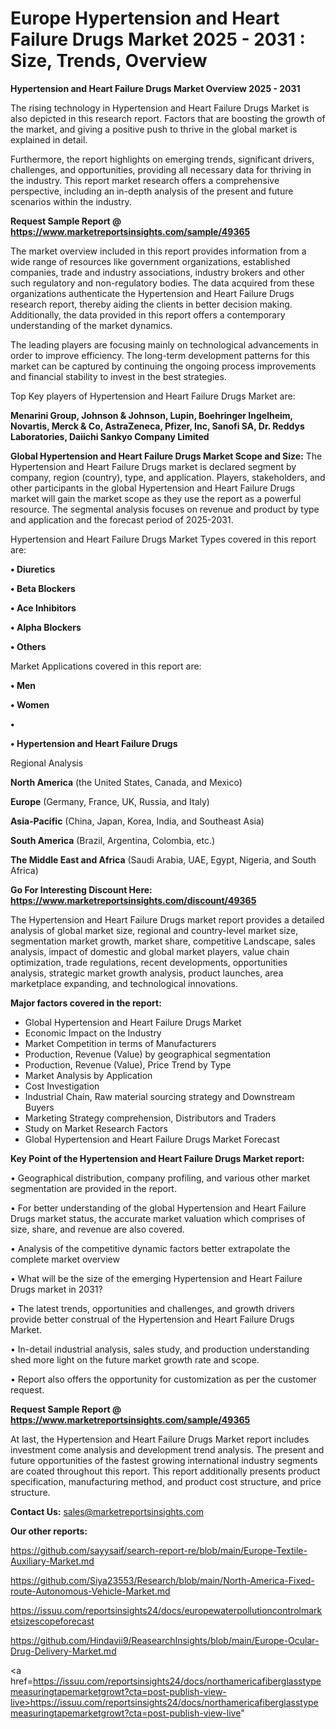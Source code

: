 # Europe Hypertension and Heart Failure Drugs Market 2025 - 2031 : Size, Trends, Overview

<Strong> Hypertension and Heart Failure Drugs Market Overview 2025 - 2031</strong>

The rising technology in Hypertension and Heart Failure Drugs Market is also depicted in this research report. Factors that are boosting the growth of the market, and giving a positive push to thrive in the global market is explained in detail.

Furthermore, the report highlights on emerging trends, significant drivers, challenges, and opportunities, providing all necessary data for thriving in the industry. This report market research offers a comprehensive perspective, including an in-depth analysis of the present and future scenarios within the industry.

<strong>Request Sample Report @ <a href=https://www.marketreportsinsights.com/sample/49365>https://www.marketreportsinsights.com/sample/49365</a></strong>

The market overview included in this report provides information from a wide range of resources like government organizations, established companies, trade and industry associations, industry brokers and other such regulatory and non-regulatory bodies. The data acquired from these organizations authenticate the Hypertension and Heart Failure Drugs research report, thereby aiding the clients in better decision making. Additionally, the data provided in this report offers a contemporary understanding of the market dynamics.

The leading players are focusing mainly on technological advancements in order to improve efficiency. The long-term development patterns for this market can be captured by continuing the ongoing process improvements and financial stability to invest in the best strategies.

Top Key players of Hypertension and Heart Failure Drugs Market are:

<strong>Menarini Group, Johnson & Johnson, Lupin, Boehringer Ingelheim, Novartis, Merck & Co, AstraZeneca, Pfizer, Inc, Sanofi SA, Dr. Reddys Laboratories, Daiichi Sankyo Company Limited</strong>

<strong><b>Global Hypertension and Heart Failure Drugs Market Scope and Size:</b></strong>
The Hypertension and Heart Failure Drugs market is declared segment by company, region (country), type, and application. Players, stakeholders, and other participants in the global Hypertension and Heart Failure Drugs market will gain the market scope as they use the report as a powerful resource. The segmental analysis focuses on revenue and product by type and application and the forecast period of 2025-2031.

Hypertension and Heart Failure Drugs Market Types covered in this report are:

<strong>•  Diuretics

•  Beta Blockers

•  Ace Inhibitors

•  Alpha Blockers

•  Others</strong>

Market Applications covered in this report are:

<strong>•  Men

•  Women

•  

•  Hypertension and Heart Failure Drugs</strong> 

Regional Analysis

<strong>North America</strong> (the United States, Canada, and Mexico)

<strong>Europe</strong> (Germany, France, UK, Russia, and Italy)

<strong>Asia-Pacific</strong> (China, Japan, Korea, India, and Southeast Asia)

<strong>South America</strong> (Brazil, Argentina, Colombia, etc.)

<strong>The Middle East and Africa</strong> (Saudi Arabia, UAE, Egypt, Nigeria, and South Africa)

<strong>Go For Interesting Discount Here: <a href=https://www.marketreportsinsights.com/discount/49365>https://www.marketreportsinsights.com/discount/49365</a></strong>

The Hypertension and Heart Failure Drugs market report provides a detailed analysis of global market size, regional and country-level market size, segmentation market growth, market share, competitive Landscape, sales analysis, impact of domestic and global market players, value chain optimization, trade regulations, recent developments, opportunities analysis, strategic market growth analysis, product launches, area marketplace expanding, and technological innovations.

<strong><b>Major factors covered in the report:</b></strong>
<ul>
  <li>Global Hypertension and Heart Failure Drugs Market </li>
  <li>Economic Impact on the Industry</li>
  <li>Market Competition in terms of Manufacturers</li>
  <li>Production, Revenue (Value) by geographical segmentation</li>
  <li>Production, Revenue (Value), Price Trend by Type</li>
  <li>Market Analysis by Application</li>
  <li>Cost Investigation</li>
  <li>Industrial Chain, Raw material sourcing strategy and Downstream Buyers</li>
  <li>Marketing Strategy comprehension, Distributors and Traders</li>
  <li>Study on Market Research Factors</li>
  <li>Global Hypertension and Heart Failure Drugs Market Forecast</li>
</ul>

<strong><b>Key Point of the Hypertension and Heart Failure Drugs Market report:</b></strong>

• Geographical distribution, company profiling, and various other market segmentation are provided in the report.

• For better understanding of the global Hypertension and Heart Failure Drugs market status, the accurate market valuation which comprises of size, share, and revenue are also covered.

• Analysis of the competitive dynamic factors better extrapolate the complete market overview

• What will be the size of the emerging Hypertension and Heart Failure Drugs market in 2031?

• The latest trends, opportunities and challenges, and growth drivers provide better construal of the Hypertension and Heart Failure Drugs Market.

• In-detail industrial analysis, sales study, and production understanding shed more light on the future market growth rate and scope.

• Report also offers the opportunity for customization as per the customer request.

<strong>Request Sample Report @ <a href=https://www.marketreportsinsights.com/sample/49365>https://www.marketreportsinsights.com/sample/49365</a></strong>

At last, the Hypertension and Heart Failure Drugs Market report includes investment come analysis and development trend analysis. The present and future opportunities of the fastest growing international industry segments are coated throughout this report. This report additionally presents product specification, manufacturing method, and product cost structure, and price structure.

<strong>Contact Us:</strong>
sales@marketreportsinsights.com

<strong>Our other reports:</strong>

<a href=https://github.com/sayysaif/search-report-re/blob/main/Europe-Textile-Auxiliary-Market.md>https://github.com/sayysaif/search-report-re/blob/main/Europe-Textile-Auxiliary-Market.md</a>

<a href=https://github.com/Siya23553/Research/blob/main/North-America-Fixed-route-Autonomous-Vehicle-Market.md>https://github.com/Siya23553/Research/blob/main/North-America-Fixed-route-Autonomous-Vehicle-Market.md</a>

<a href=https://issuu.com/reportsinsights24/docs/europewaterpollutioncontrolmarketsizescopeforecast>https://issuu.com/reportsinsights24/docs/europewaterpollutioncontrolmarketsizescopeforecast</a>

<a href=https://github.com/Hindavii9/ReasearchInsights/blob/main/Europe-Ocular-Drug-Delivery-Market.md>https://github.com/Hindavii9/ReasearchInsights/blob/main/Europe-Ocular-Drug-Delivery-Market.md</a>

<a href=https://issuu.com/reportsinsights24/docs/northamericafiberglasstypemeasuringtapemarketgrowt?cta=post-publish-view-live>https://issuu.com/reportsinsights24/docs/northamericafiberglasstypemeasuringtapemarketgrowt?cta=post-publish-view-live</a>"

